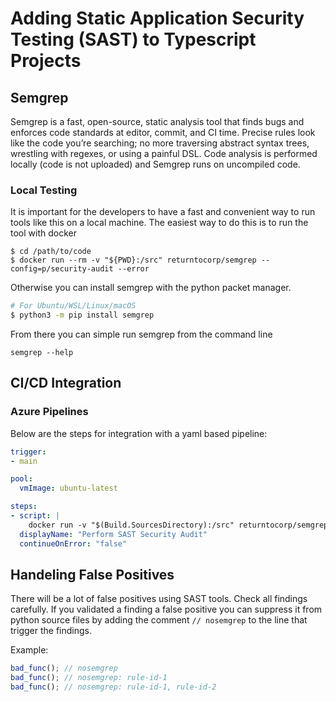 # Adding Static Application Security Testing (SAST) to Typescript Projects

## Semgrep
Semgrep is a fast, open-source, static analysis tool that finds bugs and enforces code standards at editor, commit, and CI time. Precise rules look like the code you’re searching; no more traversing abstract syntax trees, wrestling with regexes, or using a painful DSL. Code analysis is performed locally (code is not uploaded) and Semgrep runs on uncompiled code.

### Local Testing

It is important for the developers to have a fast and convenient way to run tools like this on a local machine.
The easiest way to do this is to run the tool with docker

```
$ cd /path/to/code
$ docker run --rm -v "${PWD}:/src" returntocorp/semgrep --config=p/security-audit --error
```

Otherwise you can install semgrep with the python packet manager.
```sh
# For Ubuntu/WSL/Linux/macOS
$ python3 -m pip install semgrep
```
From there you can simple run semgrep from the command line
```
semgrep --help
```

## CI/CD Integration

### Azure Pipelines
Below are the steps for integration with a yaml based pipeline:

```yaml
trigger:
- main

pool:
  vmImage: ubuntu-latest

steps:
- script: |
    docker run -v "$(Build.SourcesDirectory):/src" returntocorp/semgrep --config=p/r2c-security-audit --error
  displayName: "Perform SAST Security Audit"
  continueOnError: "false"
```

## Handeling False Positives
There will be a lot of false positives using SAST tools. Check all findings carefully. If you validated a finding a false positive you can suppress it from python source files by adding the comment `// nosemgrep` to the line that trigger the findings.

Example:

```typescript
bad_func(); // nosemgrep
bad_func(); // nosemgrep: rule-id-1
bad_func(); // nosemgrep: rule-id-1, rule-id-2
```
